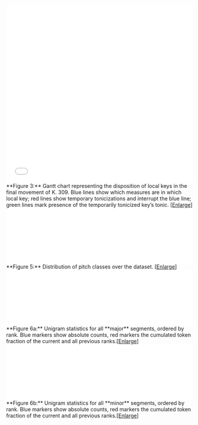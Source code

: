 <iframe id="igraph" scrolling="no" style="border:none;" seamless="seamless" src="03.html" height="480" width="100%"></iframe>
**Figure 3:** Gantt chart representing the disposition of local keys in the final movement of K. 309. Blue lines show which measures are in which local key; red lines show temporary tonicizations and interrupt the blue line; green lines mark presence of the temporarily tonicized key’s tonic. [<a href="03.html" target=_blank>Enlarge</a>]

<iframe id="igraph" scrolling="no" style="border:none;" seamless="seamless" src="05.html" width="100%"></iframe>
**Figure 5:** Distribution of pitch classes over the dataset. [<a href="05.html" target=_blank>Enlarge</a>]

<iframe id="igraph" scrolling="no" style="border:none;" seamless="seamless" src="06a.html" width="100%"></iframe>
**Figure 6a:** Unigram statistics for all **major** segments, ordered by rank. Blue markers show absolute counts, red markers the cumulated token fraction of the current and all previous ranks.[<a href="06a.html" target=_blank>Enlarge</a>]

<iframe id="igraph" scrolling="no" style="border:none;" seamless="seamless" src="06b.html" width="100%"></iframe>
**Figure 6b:** Unigram statistics for all **minor** segments, ordered by rank. Blue markers show absolute counts, red markers the cumulated token fraction of the current and all previous ranks.[<a href="06b.html" target=_blank>Enlarge</a>]
